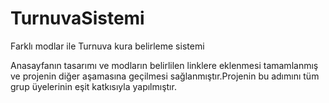 # TurnuvaSistemi
Farklı modlar ile Turnuva kura belirleme sistemi

Anasayfanın tasarımı ve modların belirlilen linklere eklenmesi tamamlanmış ve projenin diğer aşamasına geçilmesi sağlanmıştır.Projenin bu adımını tüm grup üyelerinin eşit katkısıyla yapılmıştır.
